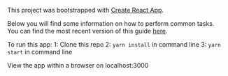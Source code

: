 This project was bootstrapped with [Create React App](https://github.com/facebookincubator/create-react-app).

Below you will find some information on how to perform common tasks.<br>
You can find the most recent version of this guide [here](https://github.com/facebookincubator/create-react-app/blob/master/packages/react-scripts/template/README.md).

To run this app: 
1: Clone this repo
2: `yarn install` in command line
3: `yarn start` in command line

View the app within a browser on localhost:3000
